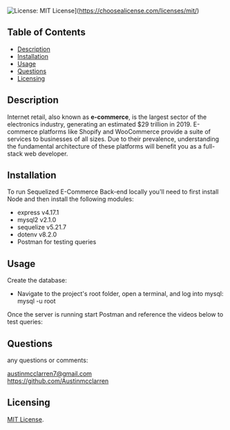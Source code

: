 ![License: MIT License](https://img.shields.io/badge/License-MIT-blue.svg)](https://choosealicense.com/licenses/mit/)
  
## Table of Contents

* [Description](#description)
* [Installation](#installation)
* [Usage](#usage)
* [Questions](#questions)
* [Licensing](#licensing)

## Description
Internet retail, also known as **e-commerce**, is the largest sector of the electronics industry, generating an estimated $29 trillion in 2019. E-commerce platforms like Shopify and WooCommerce provide a suite of services to businesses of all sizes. Due to their prevalence, understanding the fundamental architecture of these platforms will benefit you as a full-stack web developer.


## Installation

To run Sequelized E-Commerce Back-end locally you'll need to first install Node and then install the following modules:

- express   v4.17.1
- mysql2    v2.1.0
- sequelize v5.21.7
- dotenv    v8.2.0
- Postman for testing queries

## Usage

Create the database:
- Navigate to the project's root folder, open a terminal, and log into mysql: mysql -u root 


Once the server is running start Postman and reference the videos below to test queries:


## Questions

any questions or comments:  

<austinmcclarren7@gmail.com>  
<https://github.com/Austinmcclarren>

## Licensing
[MIT License](https://choosealicense.com/licenses/mit/).
